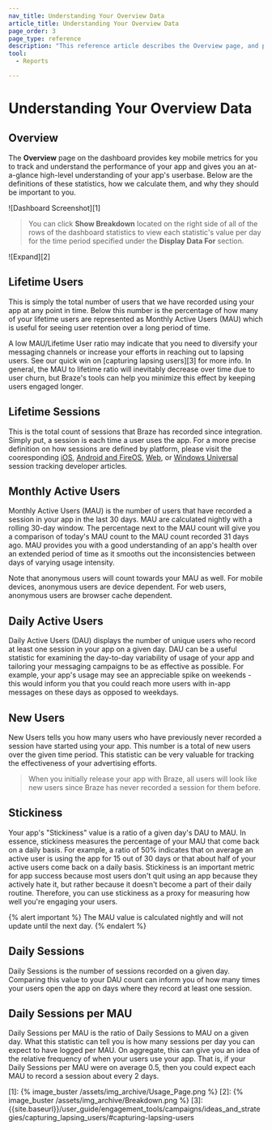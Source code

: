 ```yaml
---
nav_title: Understanding Your Overview Data
article_title: Understanding Your Overview Data
page_order: 3
page_type: reference
description: "This reference article describes the Overview page, and provides definitions for statistics available on this page."
tool: 
  - Reports

---
```


# Understanding Your Overview Data

## Overview

The **Overview** page on the dashboard provides key mobile metrics for you to track and understand the performance of your app and gives you an at-a-glance high-level understanding of your app's userbase. Below are the definitions of these statistics, how we calculate them, and why they should be important to you.

![Dashboard Screenshot][1]

>  You can click **Show Breakdown** located on the right side of all of the rows of the dashboard statistics to view each statistic's value per day for the time period specified under the **Display Data For** section.

![Expand][2]

## Lifetime Users

This is simply the total number of users that we have recorded using your app at any point in time. Below this number is the percentage of how many of your lifetime users are represented as Monthly Active Users (MAU) which is useful for seeing user retention over a long period of time.

A low MAU/Lifetime User ratio may indicate that you need to diversify your messaging channels or increase your efforts in reaching out to lapsing users. See our quick win on [capturing lapsing users][3] for more info. In general, the MAU to lifetime ratio will inevitably decrease over time due to user churn, but Braze's tools can help you minimize this effect by keeping users engaged longer.

## Lifetime Sessions

This is the total count of sessions that Braze has recorded since integration. Simply put, a session is each time a user uses the app. For a more precise definition on how sessions are defined by platform, please visit the cooresponding 
[iOS]({{site.baseurl}}/developer_guide/platform_integration_guides/ios/analytics/tracking_sessions/#session-tracking), [Android and FireOS]({{site.baseurl}}/developer_guide/platform_integration_guides/android/analytics/tracking_sessions/), [Web]({{site.baseurl}}/developer_guide/platform_integration_guides/web/analytics/tracking_sessions/), or [Windows Universal]({{site.baseurl}}/developer_guide/platform_integration_guides/windows_universal/analytics/tracking_sessions/) session tracking developer articles.

## Monthly Active Users

Monthly Active Users (MAU) is the number of users that have recorded a session in your app in the last 30 days. MAU are calculated nightly with a rolling 30-day window. The percentage next to the MAU count will give you a comparison of today's MAU count to the MAU count recorded 31 days ago. MAU provides you with a good understanding of an app's health over an extended period of time as it smooths out the inconsistencies between days of varying usage intensity.

Note that anonymous users will count towards your MAU as well. For mobile devices, anonymous users are device dependent. For web users, anonymous users are browser cache dependent.

## Daily Active Users

Daily Active Users (DAU) displays the number of unique users who record at least one session in your app on a given day. DAU can be a useful statistic for examining the day-to-day variability of usage of your app and tailoring your messaging campaigns to be as effective as possible. For example, your app's usage may see an appreciable spike on weekends - this would inform you that you could reach more users with in-app messages on these days as opposed to weekdays.

## New Users

New Users tells you how many users who have previously never recorded a session have started using your app. This number is a total of new users over the given time period. This statistic can be very valuable for tracking the effectiveness of your advertising efforts.

>  When you initially release your app with Braze, all users will look like new users since Braze has never recorded a session for them before.

## Stickiness

Your app's "Stickiness" value is a ratio of a given day's DAU to MAU. In essence, stickiness measures the percentage of your MAU that come back on a daily basis. For example, a ratio of 50% indicates that on average an active user is using the app for 15 out of 30 days or that about half of your active users come back on a daily basis. Stickiness is an important metric for app success because most users don't quit using an app because they actively hate it, but rather because it doesn't become a part of their daily routine. Therefore, you can use stickiness as a proxy for measuring how well you're engaging your users. 

{% alert important %}
The MAU value is calculated nightly and will not update until the next day.
{% endalert %}

## Daily Sessions

Daily Sessions is the number of sessions recorded on a given day. Comparing this value to your DAU count can inform you of how many times your users open the app on days where they record at least one session.

## Daily Sessions per MAU

Daily Sessions per MAU is the ratio of Daily Sessions to MAU on a given day. What this statistic can tell you is how many sessions per day you can expect to have logged per MAU. On aggregate, this can give you an idea of the relative frequency of when your users use your app. That is, if your Daily Sessions per MAU were on average 0.5, then you could expect each MAU to record a session about every 2 days.  

[1]: {% image_buster /assets/img_archive/Usage_Page.png %}
[2]: {% image_buster /assets/img_archive/Breakdown.png %}
[3]: {{site.baseurl}}/user_guide/engagement_tools/campaigns/ideas_and_strategies/capturing_lapsing_users/#capturing-lapsing-users
